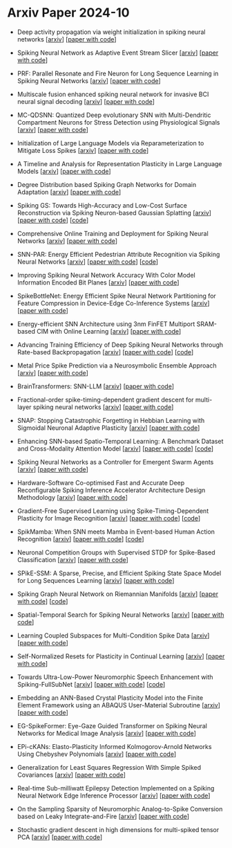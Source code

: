 # Arxiv Paper 2024-10


- Deep activity propagation via weight initialization in spiking neural networks [[arxiv](https://arxiv.org/abs/2410.00580)] [[paper with code](https://paperswithcode.com/paper/deep-activity-propagation-via-weight)]

- Spiking Neural Network as Adaptive Event Stream Slicer [[arxiv](https://arxiv.org/abs/2410.02249)] [[paper with code](https://paperswithcode.com/paper/spiking-neural-network-as-adaptive-event)]

- PRF: Parallel Resonate and Fire Neuron for Long Sequence Learning in Spiking Neural Networks [[arxiv](https://arxiv.org/abs/2410.03530)] [[paper with code](https://paperswithcode.com/paper/prf-parallel-resonate-and-fire-neuron-for)]

- Multiscale fusion enhanced spiking neural network for invasive BCI neural signal decoding [[arxiv](https://arxiv.org/abs/2410.03533)] [[paper with code](https://paperswithcode.com/paper/multiscale-fusion-enhanced-spiking-neural)]

- MC-QDSNN: Quantized Deep evolutionary SNN with Multi-Dendritic Compartment Neurons for Stress Detection using Physiological Signals [[arxiv](https://arxiv.org/abs/2410.04992)] [[paper with code](https://paperswithcode.com/paper/mc-qdsnn-quantized-deep-evolutionary-snn-with)]

- Initialization of Large Language Models via Reparameterization to Mitigate Loss Spikes [[arxiv](https://arxiv.org/abs/2410.05052)] [[paper with code](https://paperswithcode.com/paper/initialization-of-large-language-models-via)]

- A Timeline and Analysis for Representation Plasticity in Large Language Models [[arxiv](https://arxiv.org/abs/2410.06225)] [[paper with code](https://paperswithcode.com/paper/a-timeline-and-analysis-for-representation)]

- Degree Distribution based Spiking Graph Networks for Domain Adaptation [[arxiv](https://arxiv.org/abs/2410.06883)] [[paper with code](https://paperswithcode.com/paper/degree-distribution-based-spiking-graph)]

- Spiking GS: Towards High-Accuracy and Low-Cost Surface Reconstruction via Spiking Neuron-based Gaussian Splatting [[arxiv](https://arxiv.org/abs/2410.07266)] [[paper with code](https://paperswithcode.com/paper/spiking-gs-towards-high-accuracy-and-low-cost)] [[code](https://github.com/zju-bmi-lab/spikinggs)]

- Comprehensive Online Training and Deployment for Spiking Neural Networks [[arxiv](https://arxiv.org/abs/2410.07547)] [[paper with code](https://paperswithcode.com/paper/comprehensive-online-training-and-deployment)]

- SNN-PAR: Energy Efficient Pedestrian Attribute Recognition via Spiking Neural Networks [[arxiv](https://arxiv.org/abs/2410.07857)] [[paper with code](https://paperswithcode.com/paper/snn-par-energy-efficient-pedestrian-attribute)] [[code](https://github.com/event-ahu/openpar)]

- Improving Spiking Neural Network Accuracy With Color Model Information Encoded Bit Planes [[arxiv](https://arxiv.org/abs/2410.08229)] [[paper with code](https://paperswithcode.com/paper/improving-spiking-neural-network-accuracy-1)]

- SpikeBottleNet: Energy Efficient Spike Neural Network Partitioning for Feature Compression in Device-Edge Co-Inference Systems [[arxiv](https://arxiv.org/abs/2410.08673)] [[paper with code](https://paperswithcode.com/paper/spikebottlenet-energy-efficient-spike-neural)]

- Energy-efficient SNN Architecture using 3nm FinFET Multiport SRAM-based CIM with Online Learning [[arxiv](https://arxiv.org/abs/2410.09130)] [[paper with code](https://paperswithcode.com/paper/energy-efficient-snn-architecture-using-3nm)]

- Advancing Training Efficiency of Deep Spiking Neural Networks through Rate-based Backpropagation [[arxiv](https://arxiv.org/abs/2410.11488)] [[paper with code](https://paperswithcode.com/paper/advancing-training-efficiency-of-deep-spiking)] [[code](https://github.com/tab-ct/rate-based-backpropagation)]

- Metal Price Spike Prediction via a Neurosymbolic Ensemble Approach [[arxiv](https://arxiv.org/abs/2410.12785)] [[paper with code](https://paperswithcode.com/paper/metal-price-spike-prediction-via-a)]

- BrainTransformers: SNN-LLM [[arxiv](https://arxiv.org/abs/2410.14687)] [[paper with code](https://paperswithcode.com/paper/braintransformers-snn-llm)]

- Fractional-order spike-timing-dependent gradient descent for multi-layer spiking neural networks [[arxiv](https://arxiv.org/abs/2410.15293)] [[paper with code](https://paperswithcode.com/paper/fractional-order-spike-timing-dependent)]

- SNAP: Stopping Catastrophic Forgetting in Hebbian Learning with Sigmoidal Neuronal Adaptive Plasticity [[arxiv](https://arxiv.org/abs/2410.15318)] [[paper with code](https://paperswithcode.com/paper/snap-stopping-catastrophic-forgetting-in)]

- Enhancing SNN-based Spatio-Temporal Learning: A Benchmark Dataset and Cross-Modality Attention Model [[arxiv](https://arxiv.org/abs/2410.15689)] [[paper with code](https://paperswithcode.com/paper/enhancing-snn-based-spatio-temporal-learning)] [[code](https://github.com/JasonKitty/DVS-SLR)]

- Spiking Neural Networks as a Controller for Emergent Swarm Agents [[arxiv](https://arxiv.org/abs/2410.16175)] [[paper with code](https://paperswithcode.com/paper/spiking-neural-networks-as-a-controller-for)]

- Hardware-Software Co-optimised Fast and Accurate Deep Reconfigurable Spiking Inference Accelerator Architecture Design Methodology [[arxiv](https://arxiv.org/abs/2410.16298)] [[paper with code](https://paperswithcode.com/paper/hardware-software-co-optimised-fast-and)]

- Gradient-Free Supervised Learning using Spike-Timing-Dependent Plasticity for Image Recognition [[arxiv](https://arxiv.org/abs/2410.16524)] [[paper with code](https://paperswithcode.com/paper/gradient-free-supervised-learning-using-spike)] [[code](https://github.com/wxie2013/gdfree-supervised-snn-mnist)]

- SpikMamba: When SNN meets Mamba in Event-based Human Action Recognition [[arxiv](https://arxiv.org/abs/2410.16746)] [[paper with code](https://paperswithcode.com/paper/spikmamba-when-snn-meets-mamba-in-event-based)] [[code](https://github.com/typistchen/spikmamba)]

- Neuronal Competition Groups with Supervised STDP for Spike-Based Classification [[arxiv](https://arxiv.org/abs/2410.17066)] [[paper with code](https://paperswithcode.com/paper/neuronal-competition-groups-with-supervised)]

- SPikE-SSM: A Sparse, Precise, and Efficient Spiking State Space Model for Long Sequences Learning [[arxiv](https://arxiv.org/abs/2410.17268)] [[paper with code](https://paperswithcode.com/paper/spike-ssm-a-sparse-precise-and-efficient)]

- Spiking Graph Neural Network on Riemannian Manifolds [[arxiv](https://arxiv.org/abs/2410.17941)] [[paper with code](https://paperswithcode.com/paper/spiking-graph-neural-network-on-riemannian)] [[code](https://github.com/ZhenhHuang/MSG)]

- Spatial-Temporal Search for Spiking Neural Networks [[arxiv](https://arxiv.org/abs/2410.18580)] [[paper with code](https://paperswithcode.com/paper/spatial-temporal-search-for-spiking-neural)]

- Learning Coupled Subspaces for Multi-Condition Spike Data [[arxiv](https://arxiv.org/abs/2410.19153)] [[paper with code](https://paperswithcode.com/paper/learning-coupled-subspaces-for-multi)]

- Self-Normalized Resets for Plasticity in Continual Learning [[arxiv](https://arxiv.org/abs/2410.20098)] [[paper with code](https://paperswithcode.com/paper/self-normalized-resets-for-plasticity-in)]

- Towards Ultra-Low-Power Neuromorphic Speech Enhancement with Spiking-FullSubNet [[arxiv](https://arxiv.org/abs/2410.04785)] [[paper with code](https://paperswithcode.com/paper/towards-ultra-low-power-neuromorphic-speech)] [[code](https://github.com/haoxiangsnr/spiking-fullsubnet)]

- Embedding an ANN-Based Crystal Plasticity Model into the Finite Element Framework using an ABAQUS User-Material Subroutine [[arxiv](https://arxiv.org/abs/2410.08214)] [[paper with code](https://paperswithcode.com/paper/embedding-an-ann-based-crystal-plasticity)]

- EG-SpikeFormer: Eye-Gaze Guided Transformer on Spiking Neural Networks for Medical Image Analysis [[arxiv](https://arxiv.org/abs/2410.09674)] [[paper with code](https://paperswithcode.com/paper/eg-spikeformer-eye-gaze-guided-transformer-on)]

- EPi-cKANs: Elasto-Plasticity Informed Kolmogorov-Arnold Networks Using Chebyshev Polynomials [[arxiv](https://arxiv.org/abs/2410.10897)] [[paper with code](https://paperswithcode.com/paper/epi-ckans-elasto-plasticity-informed)]

- Generalization for Least Squares Regression With Simple Spiked Covariances [[arxiv](https://arxiv.org/abs/2410.13991)] [[paper with code](https://paperswithcode.com/paper/generalization-for-least-squares-regression)]

- Real-time Sub-milliwatt Epilepsy Detection Implemented on a Spiking Neural Network Edge Inference Processor [[arxiv](https://arxiv.org/abs/2410.16613)] [[paper with code](https://paperswithcode.com/paper/real-time-sub-milliwatt-epilepsy-detection)]

- On the Sampling Sparsity of Neuromorphic Analog-to-Spike Conversion based on Leaky Integrate-and-Fire [[arxiv](https://arxiv.org/abs/2410.17441)] [[paper with code](https://paperswithcode.com/paper/on-the-sampling-sparsity-of-neuromorphic)]

- Stochastic gradient descent in high dimensions for multi-spiked tensor PCA [[arxiv](https://arxiv.org/abs/2410.18162)] [[paper with code](https://paperswithcode.com/paper/stochastic-gradient-descent-in-high)]

